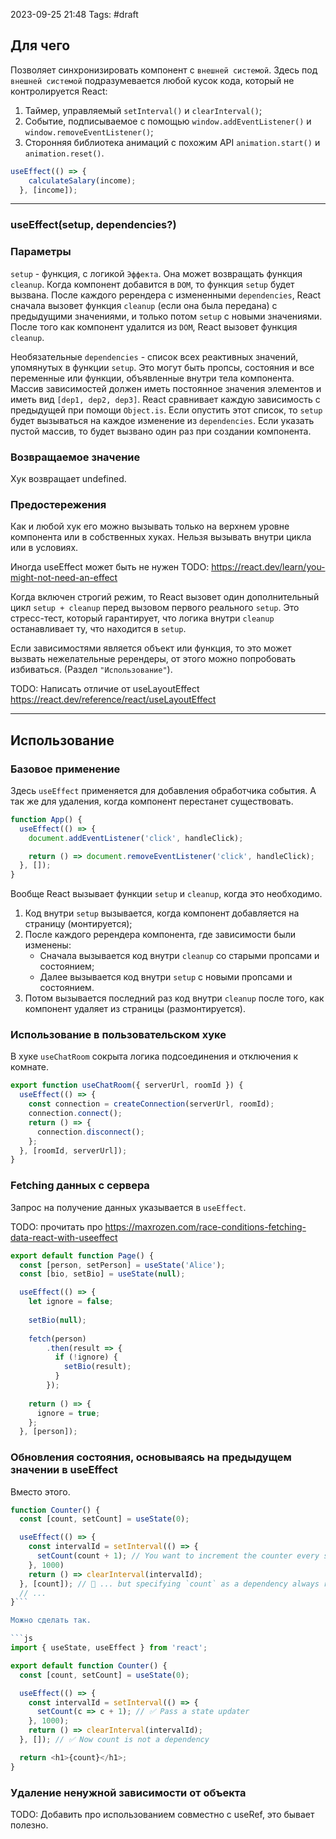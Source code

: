 2023-09-25 21:48
Tags: #draft
## Для чего

Позволяет синхронизировать компонент с `внешней системой`. Здесь под `внешней системой` подразумевается любой кусок кода, который не контролируется React:
1. Таймер, управляемый `setInterval()` и `clearInterval()`;
2. Событие, подписываемое с помощью `window.addEventListener()` и `window.removeEventListener()`;
3. Сторонняя библиотека анимаций с похожим API `animation.start()` и `animation.reset()`.  

```js
useEffect(() => {
    calculateSalary(income);
  }, [income]);
```

---
### useEffect(setup, dependencies?)
### Параметры

`setup` - функция, с логикой `Эффекта`. Она может возвращать функция `cleanup`. Когда компонент добавится в `DOM`, то функция `setup` будет вызвана. После каждого ререндера с измененными `dependencies`, React сначала вызовет функция `cleanup` (если она была передана) с предыдущими значениями, и только потом `setup` с новыми значениями. После того как компонент удалится из `DOM`, React вызовет функция `cleanup`.

Необязательные `dependencies` - список всех реактивных значений, упомянутых в функции `setup`. Это могут быть пропсы, состояния и все переменные или функции, объявленные внутри тела компонента. Массив зависимостей должен иметь постоянное значения элементов и иметь вид `[dep1, dep2, dep3]`. React сравнивает каждую зависимость с предыдущей при помощи `Object.is`. Если опустить этот список, то `setup` будет вызываться на каждое изменение из `dependencies`. Если указать пустой массив, то будет вызвано один раз при создании компонента.
### Возвращаемое значение

Хук возвращает undefined.
### Предостережения

Как и любой хук его можно вызывать только на верхнем уровне компонента или в собственных хуках. Нельзя вызывать внутри цикла или в условиях.

Иногда useEffect может быть не нужен TODO: https://react.dev/learn/you-might-not-need-an-effect

Когда включен строгий режим, то React вызовет один дополнительный цикл `setup + cleanup` перед вызовом первого реального `setup`. Это стресс-тест, который гарантирует, что логика внутри `cleanup` останавливает ту, что находится в `setup`.

Если зависимостями является объект или функция, то это может вызвать нежелательные ререндеры, от этого можно попробовать избиваться. (Раздел `"Использование"`).

TODO: Написать отличие от useLayoutEffect https://react.dev/reference/react/useLayoutEffect

---
## Использование

### Базовое применение

Здесь `useEffect` применяется для добавления обработчика события. А так же для удаления, когда компонент перестанет существовать.

```js
function App() {
  useEffect(() => {
  	document.addEventListener('click', handleClick);

	return () => document.removeEventListener('click', handleClick);
  }, []);
}
```

Вообще React вызывает функции `setup` и `cleanup`, когда это необходимо.
1. Код внутри `setup` вызывается, когда компонент добавляется на страницу (монтируется);
2. После каждого ререндера компонента, где зависимости были изменены:
	- Сначала вызывается код внутри `cleanup` со старыми пропсами и состоянием;
	- Далее вызывается код внутри `setup` с новыми пропсами и состоянием.
3. Потом вызывается последний раз код внутри `cleanup` после того, как компонент удаляет из страницы (размонтируется).

### Использование в пользовательском хуке

В хуке `useChatRoom` сокрыта логика подсоединения и отключения к комнате. 

```js
export function useChatRoom({ serverUrl, roomId }) {
  useEffect(() => {
    const connection = createConnection(serverUrl, roomId);
    connection.connect();
    return () => {
      connection.disconnect();
    };
  }, [roomId, serverUrl]);
}
```
### Fetching данных с сервера

Запрос на получение данных указывается в `useEffect`.

TODO: прочитать про https://maxrozen.com/race-conditions-fetching-data-react-with-useeffect

```js
export default function Page() {
  const [person, setPerson] = useState('Alice');
  const [bio, setBio] = useState(null);

  useEffect(() => {
    let ignore = false;
    
    setBio(null);
    
    fetch(person)
	    .then(result => {
	      if (!ignore) {
	        setBio(result);
	      }
	    });
    
    return () => {
      ignore = true;
    };
  }, [person]);
```
### Обновления состояния, основываясь на предыдущем значении в useEffect

Вместо этого.

```js
function Counter() {
  const [count, setCount] = useState(0);

  useEffect(() => {
    const intervalId = setInterval(() => {
      setCount(count + 1); // You want to increment the counter every second...
    }, 1000)
    return () => clearInterval(intervalId);
  }, [count]); // 🚩 ... but specifying `count` as a dependency always resets the interval.
  // ...
}```

Можно сделать так.

```js
import { useState, useEffect } from 'react';

export default function Counter() {
  const [count, setCount] = useState(0);

  useEffect(() => {
    const intervalId = setInterval(() => {
      setCount(c => c + 1); // ✅ Pass a state updater
    }, 1000);
    return () => clearInterval(intervalId);
  }, []); // ✅ Now count is not a dependency

  return <h1>{count}</h1>;
}
```

### Удаление ненужной зависимости от объекта

TODO: Добавить про использованием совместно с useRef, это бывает полезно.
